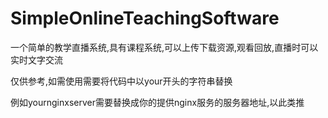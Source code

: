 # SimpleOnlineTeachingSoftware
一个简单的教学直播系统,具有课程系统,可以上传下载资源,观看回放,直播时可以实时文字交流

仅供参考,如需使用需要将代码中以your开头的字符串替换

例如yournginxserver需要替换成你的提供nginx服务的服务器地址,以此类推
